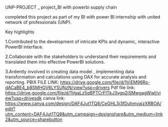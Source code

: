 UNP-PROJECT _ project_BI with powerbi 
supply chain

completed this project as part of my BI with power BI internship with united network of professionals (UNP).

Key highlights

1.Contributed to the development of intricate KPIs and dynamic, interactive PowerBI interface.

2.Collaborate with the stakeholders to understand their requirements and translated them into effective PowerBI solutions.

3.Ardently involved in creating data model , implementing data transformation and calculations using DAX for accurate analysis and reporting.
PBIX FILE LINK: 
https://drive.google.com/file/d/1ViEM96Rs-dACaBE4_b8SMHGV6LYSUNzN/view?usp=drivers
Pdf file link: 
https://drive.google.com/file/d/1VgaLz5qBPTCrFlTkJ3vgp2iSMwgagWwl/view?usp=drivesdk
canva link:
https://www.canva.com/design/DAF4Jut1TQ8/CeGHL3j3fDuhmvajzXRBOA/edit?utm_content=DAF4Jut1TQ8&utm_campaign=designshare&utm_medium=link2&utm_source=sharebutton

